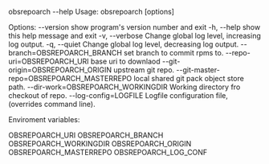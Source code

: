 
obsrepoarch --help
Usage: obsrepoarch [options]

Options:
  --version             show program's version number and exit
  -h, --help            show this help message and exit
  -v, --verbose         Change global log level, increasing log output.
  -q, --quiet           Change global log level, decreasing log output.
  --branch=OBSREPOARCH_BRANCH
                        set branch to commit rpms to.
  --repo-uri=OBSREPOARCH_URI
                        base uri to downlaod
  --git-origin=OBSREPOARCH_ORIGIN
                        upstream git repo.
  --git-master-repo=OBSREPOARCH_MASTERREPO
                        local shared git pack object store path.
  --dir-work=OBSREPOARCH_WORKINGDIR
                        Working directory fro checkout of repo.
  --log-config=LOGFILE  Logfile configuration file, (overrides command line).


Enviroment variables:

OBSREPOARCH_URI
OBSREPOARCH_BRANCH
OBSREPOARCH_WORKINGDIR
OBSREPOARCH_ORIGIN
OBSREPOARCH_MASTERREPO
OBSREPOARCH_LOG_CONF
